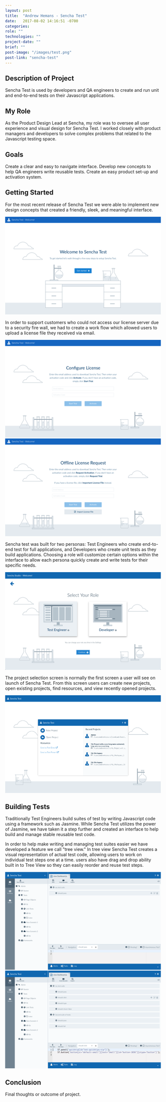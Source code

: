 ```yaml
---
layout: post
title:  "Andrew Hemans - Sencha Test"
date:   2017-08-02 14:16:51 -0700
categories:
role: ""
technologies: ""
project-date: ""
brief: ""
post-image: "/images/test.png"
post-link: "sencha-test"
---
```



<h2 class="title is-4">Description of Project</h2>

Sencha Test is used by developers and QA engineers to create and run unit and end-to-end tests on their Javascript applications.

<h2 class="title is-4">My Role</h2>

As the Product Design Lead at Sencha, my role was to oversee all user experience and visual design for Sencha Test. I worked closely with product managers and developers to solve complex problems that related to the Javascript testing space.

<h2 class="title is-4">Goals</h2>

Create a clear and easy to navigate interface.
Develop new concepts to help QA engineers write reusable tests.
Create an easy product set-up and activation system.

<h2 class="title is-4">Getting Started</h2>

For the most recent release of Sencha Test we were able to implement new design concepts that created a friendly, sleek, and meaningful interface.

![Welcome](/images/test/test1.png)
<!-- <img src="/images/test/test1.png"/> -->

In order to support customers who could not access our license server due to a security fire wall, we had to create a work flow which allowed users to upload a license file they received via email.

<img src="/images/test/test2.png"/>
<img src="/images/test/test3.png"/>

Sencha test was built for two personas: Test Engineers who create end-to-end test for full applications, and Developers who create unit tests as they build applications. Choosing a role will customize certain options within the interface to allow each persona quickly create and write tests for their specific needs.

<img src="/images/test/test4.png"/>

The project selection screen is normally the first screen a user will see on launch of Sencha Test. From this screen users can create new projects, open existing projects, find resources, and view recently opened projects.

<img src="/images/test/test5.png"/>

<h2 class="title is-4">Building Tests</h2>

Traditionally Test Engineers build suites of test by writing Javascript code using a framework such as Jasmine. While Sencha Test utilizes the power of Jasmine, we have taken it a step further and created an interface to help build and manage stable reusable test code.

In order to help make writing and managing test suites easier we have developed a feature we call "tree view."  In tree view Sencha Test creates a visual representation of actual test code, allowing users to work on individual test steps one at a time. users also have drag and drop ability built in to Tree View so they can easily reorder and reuse test steps.

<img src="/images/test/test6.png"/>
<!-- <img src="/images/test/test7.png"/> -->
<img src="/images/test/test8.png"/>




<!-- <img src="/images/test/userflow.png"/> -->

<h2 class="title is-4">Conclusion</h2>

Final thoughts or outcome of project.
